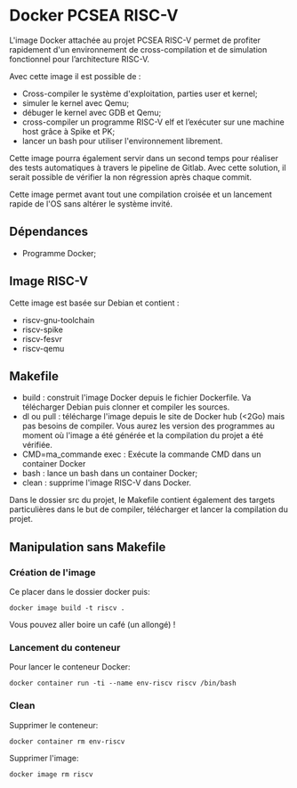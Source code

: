 # Docker PCSEA RISC-V

L'image Docker attachée au projet PCSEA RISC-V permet de profiter
rapidement d'un environnement de cross-compilation  et de simulation fonctionnel pour
l’architecture RISC-V.

Avec cette image il est possible de :

* Cross-compiler le système d'exploitation, parties user et kernel;
* simuler le kernel avec Qemu;
* débuger le kernel avec GDB et Qemu;
* cross-compiler un programme RISC-V elf et l’exécuter sur une machine
host grâce à Spike et PK;
* lancer un bash pour utiliser l'environnement librement.


Cette image pourra également servir dans un second temps pour réaliser des
tests automatiques à travers le pipeline de Gitlab. Avec cette solution,
il serait possible de vérifier la non régression après chaque commit.

Cette image permet avant tout une compilation croisée et un lancement
rapide de l'OS sans altérer le système invité.

## Dépendances

* Programme Docker;

## Image RISC-V

Cette image est basée sur Debian et contient :

* riscv-gnu-toolchain
* riscv-spike
* riscv-fesvr
* riscv-qemu

## Makefile

* build : construit l'image Docker depuis le fichier Dockerfile. Va
télécharger Debian puis clonner et compiler les sources.
* dl ou pull : télécharge l'image depuis le site de Docker hub (<2Go)
mais pas besoins de compiler. Vous aurez les version des programmes au
moment où l'image a été générée et la compilation du projet a été vérifiée.
* CMD=ma_commande exec : Exécute la commande CMD dans un container Docker
* bash : lance un bash dans un container Docker;
* clean : supprime l'image RISC-V dans Docker.

Dans le dossier src du projet, le Makefile contient également des
targets particulières dans le but de compiler, télécharger et lancer la
compilation du projet.

## Manipulation sans Makefile
### Création de l'image

Ce placer dans le dossier docker puis:

    docker image build -t riscv .

Vous pouvez aller boire un café (un allongé) !

### Lancement du conteneur

Pour lancer le conteneur Docker:

    docker container run -ti --name env-riscv riscv /bin/bash


### Clean

Supprimer le conteneur:

    docker container rm env-riscv

Supprimer l'image:

    docker image rm riscv

